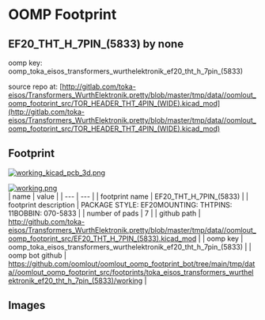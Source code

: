 # OOMP Footprint  
## EF20_THT_H_7PIN_(5833)  by none  
  
oomp key: oomp_toka_eisos_transformers_wurthelektronik_ef20_tht_h_7pin_(5833)  
  
source repo at: [http://gitlab.com/toka-eisos/Transformers_WurthElektronik.pretty/blob/master/tmp/data//oomlout_oomp_footprint_src/TOR_HEADER_THT_4PIN_(WIDE).kicad_mod](http://gitlab.com/toka-eisos/Transformers_WurthElektronik.pretty/blob/master/tmp/data//oomlout_oomp_footprint_src/TOR_HEADER_THT_4PIN_(WIDE).kicad_mod)  
## Footprint  
  
[![working_kicad_pcb_3d.png](working_kicad_pcb_3d_600.png)](working_kicad_pcb_3d.png)  
  
[![working.png](working_600.png)](working.png)  
| name | value | 
| --- | --- | 
| footprint name | EF20_THT_H_7PIN_(5833) | 
| footprint description | PACKAGE STYLE: EF20MOUNTING: THTPINS: 11BOBBIN: 070-5833 | 
| number of pads | 7 | 
| github path | http://github.com/toka-eisos/Transformers_WurthElektronik.pretty/blob/master/tmp/data//oomlout_oomp_footprint_src/EF20_THT_H_7PIN_(5833).kicad_mod | 
| oomp key | oomp_toka_eisos_transformers_wurthelektronik_ef20_tht_h_7pin_(5833) | 
| oomp bot github | https://github.com/oomlout/oomlout_oomp_footprint_bot/tree/main/tmp/data//oomlout_oomp_footprint_src/footprints/toka_eisos_transformers_wurthelektronik_ef20_tht_h_7pin_(5833)/working | 
## Images  
